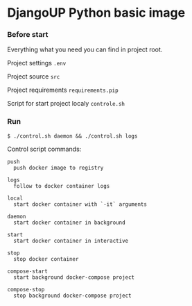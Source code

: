 # DjangoUP Python basic image

### Before start 

Everything what you need you can find in project root.

Project settings `.env`

Project source `src`

Project requirements `requirements.pip` 

Script for start project localy `controle.sh`

### Run

`$ ./control.sh daemon && ./control.sh logs` 

Control script commands:

```text
push
  push docker image to registry

logs
  follow to docker container logs

local
  start docker container with `-it` arguments

daemon
  start docker container in background

start
  start docker container in interactive

stop
  stop docker container

compose-start
  start background docker-compose project

compose-stop
  stop background docker-compose project

``` 